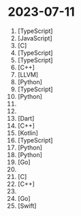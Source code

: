 # 2023-07-11

1. [](https://github.comundefined "🧠 Dump all your files and chat with it using your Generative AI Second Brain using LLMs ( GPT 3.5/4, Private, Anthropic, VertexAI ) & Embeddings 🧠") [TypeScript]
2. [](https://github.comundefined "</> htmx - high power tools for HTML") [JavaScript]
3. [](https://github.comundefined "Playground (and dump) of stuff I make or modify for the Flipper Zero") [C]
4. [](https://github.comundefined "Open Source Education Platform") [TypeScript]
5. [](https://github.comundefined "Unofficial, Reverse-Engineered Node.js/TypeScript client for Meta's Threads. Supports Read and Write. Web UI Included.") [TypeScript]
6. [](https://github.comundefined "Intermediate Graphics Library (IGL) is a cross-platform library that commands the GPU. It provides a single low-level cross-platform interface on top of various graphics APIs (e.g. OpenGL, Metal and Vulkan).") [C++]
7. [](https://github.comundefined "") [LLVM]
8. [](https://github.comundefined "A powerful and modular stable diffusion GUI with a graph/nodes interface.") [Python]
9. [](https://github.comundefined "The Concise TypeScript Book: A Concise Guide to Effective Development in TypeScript. Free and Open Source.") [TypeScript]
10. [](https://github.comundefined "👋 Hey there new grad🎉! We've put together a collection of full-time job openings for SWE, Quant, PM and tech roles in 2024! 🚀") [Python]
11. [](https://github.comundefined "Collection of Summer 2023 & Summer 2024 tech internships!") 
12. [](https://github.comundefined "A list of awesome beginners-friendly projects.") 
13. [](https://github.comundefined "AppFlowy is an open-source alternative to Notion. You are in charge of your data and customizations. Built with Flutter and Rust.") [Dart]
14. [](https://github.comundefined "Godot Engine – Multi-platform 2D and 3D game engine") [C++]
15. [](https://github.comundefined "A Kernel based root solution for Android") [Kotlin]
16. [](https://github.comundefined "A powerful JavaScript library for interacting with the Discord API") [TypeScript]
17. [](https://github.comundefined "⚡ Building applications with LLMs through composability ⚡") [Python]
18. [](https://github.comundefined "Magnificent app which corrects your previous console command.") [Python]
19. [](https://github.comundefined "🌩「自选优选 IP」测试 Cloudflare CDN 延迟和速度，获取最快 IP ！当然也支持其他 CDN / 网站 IP ~") [Go]
20. [](https://github.comundefined "Curated list of project-based tutorials") 
21. [](https://github.comundefined "Open Source Remote Using ESP32 and LVGL") [C]
22. [](https://github.comundefined "A Nintendo 3DS Emulator") [C++]
23. [](https://github.comundefined "List of Computer Science courses with video lectures.") 
24. [](https://github.comundefined "Vulnerability scanner written in Go which uses the data provided by https://osv.dev") [Go]
25. [](https://github.comundefined "The modern video player for macOS.") [Swift]
